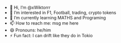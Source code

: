 - 👋 Hi, I’m @xWiktorrr
- 👀 I’m interested in F1, Football, trading, crypto tokens
- 🌱 I’m currently learning MATHS and Programing
- 📫 How to reach me: msg me here 
- 😄 Pronouns: he/him
- ⚡ Fun fact: I can drift like they do in Tokio

<!---
xWiktorrr/xWiktorrr is a ✨ special ✨ repository because its `README.md` (this file) appears on your GitHub profile.
You can click the Preview link to take a look at your changes.
--->
